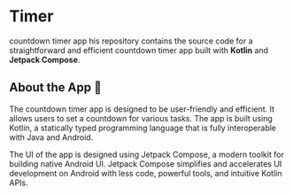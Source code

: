 # Timer
countdown timer app
his repository contains the source code for a straightforward and efficient countdown timer app built with **Kotlin** and **Jetpack Compose**.

## About the App :memo:

The countdown timer app is designed to be user-friendly and efficient. It allows users to set a countdown for various tasks. The app is built using Kotlin, a statically typed programming language that is fully interoperable with Java and Android. 

The UI of the app is designed using Jetpack Compose, a modern toolkit for building native Android UI. Jetpack Compose simplifies and accelerates UI development on Android with less code, powerful tools, and intuitive Kotlin APIs.
